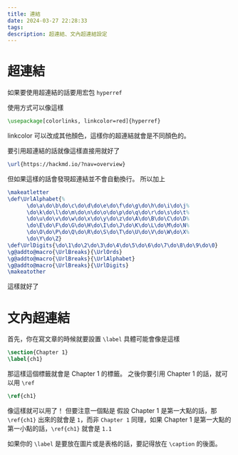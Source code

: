 ```yaml
---
title: 連結
date: 2024-03-27 22:28:33
tags: 
description: 超連結、文內超連結設定
---
```


# 超連結
如果要使用超連結的話要用宏包 `hyperref`

使用方式可以像這樣

```tex
\usepackage[colorlinks, linkcolor=red]{hyperref}
```

linkcolor 可以改成其他顏色，這樣你的超連結就會是不同顏色的。

要引用超連結的話就像這樣直接用就好了

```tex
\url{https://hackmd.io/?nav=overview}
```

但如果這樣的話會發現超連結並不會自動換行。
所以加上
```tex
\makeatletter
\def\UrlAlphabet{%
      \do\a\do\b\do\c\do\d\do\e\do\f\do\g\do\h\do\i\do\j%
      \do\k\do\l\do\m\do\n\do\o\do\p\do\q\do\r\do\s\do\t%
      \do\u\do\v\do\w\do\x\do\y\do\z\do\A\do\B\do\C\do\D%
      \do\E\do\F\do\G\do\H\do\I\do\J\do\K\do\L\do\M\do\N%
      \do\O\do\P\do\Q\do\R\do\S\do\T\do\U\do\V\do\W\do\X%
      \do\Y\do\Z}
\def\UrlDigits{\do\1\do\2\do\3\do\4\do\5\do\6\do\7\do\8\do\9\do\0}
\g@addto@macro{\UrlBreaks}{\UrlOrds}
\g@addto@macro{\UrlBreaks}{\UrlAlphabet}
\g@addto@macro{\UrlBreaks}{\UrlDigits}
\makeatother
```
這樣就好了

# 文內超連結

首先，你在寫文章的時候就要設置 `\label`
具體可能會像是這樣

```tex
\section{Chapter 1}
\label{ch1}
```
那這樣這個標籤就會是 Chapter 1 的標籤。
之後你要引用 Chapter 1 的話，就可以用 `\ref`

```tex
\ref{ch1}
```
像這樣就可以用了！
但要注意一個點是
假設 Chapter 1 是第一大點的話，那 `\ref{ch1}` 出來的就會是 `1`，而非 `Chapter 1`
同理，如果 Chapter 1 是第一大點的第一小點的話，`\ref{ch1}` 就會是 `1.1`

如果你的 `\label` 是要放在圖片或是表格的話，要記得放在 `\caption` 的後面。
